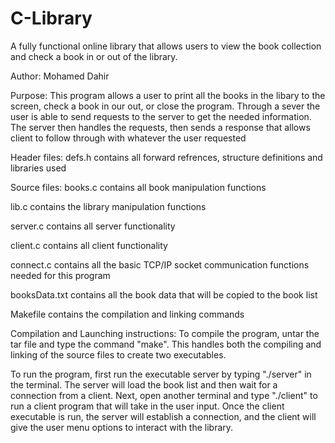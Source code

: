 # C-Library
A fully functional online library that allows users to view the book collection and check a book in or out of the library.


Author: Mohamed Dahir

Purpose: This program allows a user to print all the books in the libary to the screen, check a book in our out, or close the program. 
Through a sever the user is able to send requests to the server to get the needed information. 
The server then handles the requests, then sends a response that allows
client to follow through with whatever the user requested


Header files: 
defs.h contains all forward refrences, structure definitions and libraries used

Source files:
books.c contains all book manipulation functions

lib.c contains the library manipulation functions

server.c contains all server functionality 

client.c contains all client functionality

connect.c contains all the basic TCP/IP socket communication functions needed for this program

booksData.txt contains all the book data that will be copied to the book list

Makefile contains the compilation and linking commands



Compilation and Launching instructions:
To compile the program, untar the tar file and type the command
"make". This handles both the compiling and linking of the source files to create two executables.

To run the program, first run the executable server by typing "./server" in 
the terminal. The server will load the book list and then wait for a connection from a client.
Next, open another terminal and type "./client" to run a client program that will take in the user input.
Once the client executable is run, the server will establish a connection, and the client will give the user
menu options to interact with the library.
